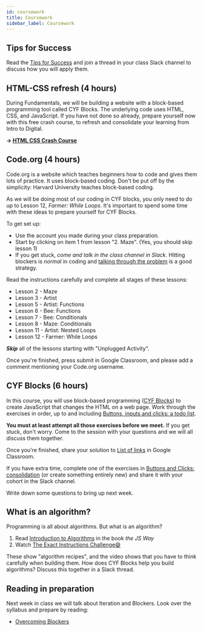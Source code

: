 ```yaml
---
id: coursework
title: Coursework
sidebar_label: Coursework
---
```


## Tips for Success

Read the [Tips for Success](../preparation/tips.md) and join a thread in your class Slack channel to discuss how you will apply them.

## HTML-CSS refresh (4 hours)

During Fundamentals, we will be building a website with a block-based programming tool called CYF Blocks. The underlying code uses HTML, CSS, and JavaScript. If you have not done so already, prepare yourself now with this free crash course, to refresh and consolidate your learning from Intro to Digital.

**&rarr; [HTML CSS Crash Course](https://scrimba.com/learn/htmlcss)**

## Code.org (4 hours)

Code.org is a website which teaches beginners how to code and gives them lots of practice.
It uses block-based coding. Don't be put off by the simplicity: Harvard University teaches block-based coding.

As we will be doing most of our coding in CYF blocks, you only need to do up to Lesson 12, _Farmer: While Loops_. It's important to spend some time with these ideas to prepare yourself for CYF Blocks.

To get set up:

- Use the account you made during your class preparation.
- Start by clicking on item 1 from lesson "2. Maze". (Yes, you should skip lesson 1)
- If you get stuck, _come and talk in the class channel in Slack_. Hitting blockers is _normal_ in coding and [talking through the problem](https://en.wikipedia.org/wiki/Rubber_duck_debugging) is a good strategy.

Read the instructions carefully and complete all stages of these lessons:

- Lesson 2 - Maze
- Lesson 3 - Artist
- Lesson 5 - Artist: Functions
- Lesson 6 - Bee: Functions
- Lesson 7 - Bee: Conditionals
- Lesson 8 - Maze: Conditionals
- Lesson 11 - Artist: Nested Loops
- Lesson 12 - Farmer: While Loops

**_Skip_** all of the lessons starting with "Unplugged Activity".

Once you're finished, press submit in Google Classroom, and please add a comment mentioning your Code.org username.

## CYF Blocks (6 hours)

In this course, you will use block-based programming ([CYF Blocks](https://blocks.codeyourfuture.io/)) to create JavaScript that changes the HTML on a web page. Work through the exercises in order, up to and including [Buttons, inputs and clicks: a todo list](https://blocks.codeyourfuture.io/#exercise_todo_list).

**You must at least attempt all those exercises before we meet.** If you get stuck, don't worry. Come to the session with your questions and we will all discuss them together.

Once you're finished, share your solution to [List of links](https://blocks.codeyourfuture.io/#exercise_list_links) in Google Classroom.

If you have extra time, complete one of the exercises in [Buttons and Clicks: consolidation](https://blocks.codeyourfuture.io/#exercise_button_consolidation) (or create something entirely new) and share it with your cohort in the Slack channel.

Write down some questions to bring up next week.

## What is an algorithm?

Programming is all about algorithms. But what is an algorithm?

1. Read [Introduction to Algorithms](https://github.com/thejsway/thejsway/blob/master/manuscript/intro02.md#introduction-to-algorithms) in the book <cite>the JS Way</cite>
2. Watch [The Exact Instructions Challenge😄](https://www.youtube.com/watch?v=cDA3_5982h8)

These show "algorithm recipes", and the video shows that you have to think carefully when building them.
How does CYF Blocks help you build algorithms? Discuss this together in a Slack thread.

## Reading in preparation

Next week in class we will talk about Iteration and Blockers. Look over the syllabus and prepare by reading:

- [Overcoming Blockers](https://www.linkedin.com/pulse/how-overcome-coding-blockers-kingsley-ibe/)
